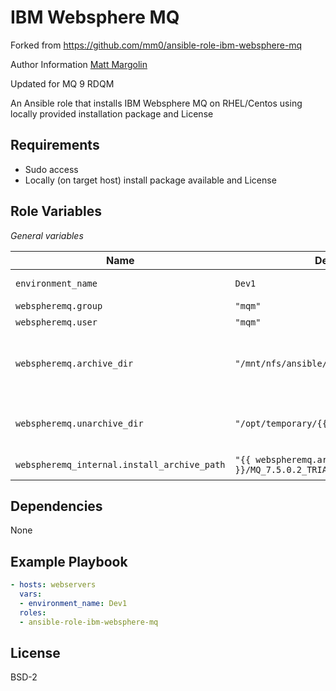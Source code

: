 IBM Websphere MQ
=====================

Forked from https://github.com/mm0/ansible-role-ibm-websphere-mq

Author Information
[Matt Margolin](mailto:matt.margolin@gmail.com)

Updated for MQ 9 RDQM


An Ansible role that installs IBM Websphere MQ on RHEL/Centos using locally provided installation package and License

Requirements
---------------

- Sudo access
- Locally (on target host) install package available and License 


Role Variables
---------------

*General variables*

| Name              | Default Value       | Description          |
|-------------------|---------------------|----------------------|
| `environment_name` | `Dev1` | Self Explanatory |
| `webspheremq.group` | `"mqm"` | App Group |
| `webspheremq.user ` | `"mqm"` | App User |
| `webspheremq.archive_dir` | `"/mnt/nfs/ansible/websphere-mq/"` | Directory where installer archive lives|
| `webspheremq.unarchive_dir` | `"/opt/temporary/{{ environment_name }}"` | Directory where zip installer lives|
| `webspheremq_internal.install_archive_path` | `"{{ webspheremq.archive_dir }}/MQ_7.5.0.2_TRIAL_LNX_ON_X86_64_ML.tar.gz"` | Full path to archive |


Dependencies
---------------

None 

Example Playbook
---------------
```yaml
- hosts: webservers
  vars:
  - environment_name: Dev1 
  roles:
  - ansible-role-ibm-websphere-mq 
```

License
---------------

BSD-2


